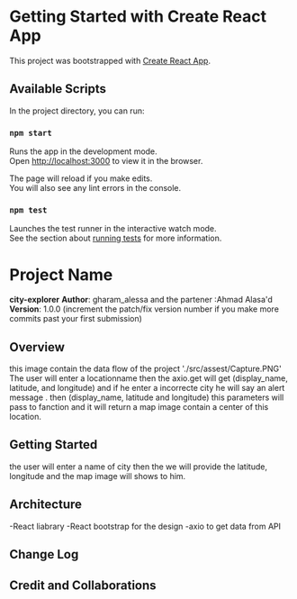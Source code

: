 # Getting Started with Create React App

This project was bootstrapped with [Create React App](https://github.com/facebook/create-react-app).

## Available Scripts

In the project directory, you can run:

### `npm start`

Runs the app in the development mode.\
Open [http://localhost:3000](http://localhost:3000) to view it in the browser.

The page will reload if you make edits.\
You will also see any lint errors in the console.

### `npm test`

Launches the test runner in the interactive watch mode.\
See the section about [running tests](https://facebook.github.io/create-react-app/docs/running-tests) for more information.

# Project Name
**city-explorer**
**Author**: gharam_alessa and the partener :Ahmad Alasa'd 
**Version**: 1.0.0 (increment the patch/fix version number if you make more commits past your first submission)
## Overview
this image contain the data flow  of the project './src/assest/Capture.PNG'
The user will enter a locationname then the axio.get will get (display_name, latitude, and longitude) and if he enter a incorrecte
city he will say an alert message . then (display_name, latitude and longitude)  this parameters will pass to fanction and it will return a map image contain a center of this location.
## Getting Started
<!-- What are the steps that a user must take in order to build this app on their own machine and get it running? -->
the user will enter a name of city then the we will provide the  latitude, longitude and the map image will shows to him.
## Architecture
<!-- Provide a detailed description of the application design. What technologies (languages, libraries, etc) you're using, and any other relevant design information. -->
-React liabrary
-React bootstrap for the design
-axio to get data from API
## Change Log
<!-- Use this area to document the iterative changes made to your application as each feature is successfully implemented. Use time stamps. Here's an example:
01-01-2001 4:59pm - Application now has a fully-functional express server, with a GET route for the location resource. -->
## Credit and Collaborations
<!-- Give credit (and a link) to other people or resources that helped you build this application. -->